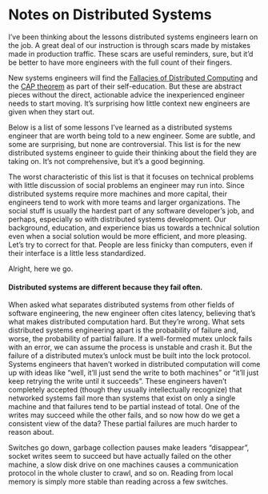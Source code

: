# Notes on Distributed Systems
I’ve been thinking about the lessons distributed systems engineers learn on the job. A great deal of our instruction 
is through scars made by mistakes made in production traffic. These scars are useful reminders, sure, but it’d be better 
to have more engineers with the full count of their fingers.

New systems engineers will find the [Fallacies of Distributed Computing]() and the [CAP theorem]() as part of their 
self-education. But these are abstract pieces without the direct, actionable advice the inexperienced engineer needs to 
start moving. It’s surprising how little context new engineers are given when they start out.

Below is a list of some lessons I’ve learned as a distributed systems engineer that are worth being told to a new engineer.
Some are subtle, and some are surprising, but none are controversial. This list is for the new distributed systems engineer
to guide their thinking about the field they are taking on. It’s not comprehensive, but it’s a good beginning.

The worst characteristic of this list is that it focuses on technical problems with little discussion of social problems an 
engineer may run into. Since distributed systems require more machines and more capital, their engineers tend to work with 
more teams and larger organizations. The social stuff is usually the hardest part of any software developer’s job, and 
perhaps, especially so with distributed systems development. Our background, education, and experience bias us towards a 
technical solution even when a social solution would be more efficient, and more pleasing. Let’s try to correct for that. 
People are less finicky than computers, even if their interface is a little less standardized.

Alright, here we go.

#### Distributed systems are different because they fail often.

When asked what separates distributed systems from other fields of software engineering, the new engineer often cites latency, 
believing that’s what makes distributed computation hard. But they’re wrong. What sets distributed systems engineering apart 
is the probability of failure and, worse, the probability of partial failure. If a well-formed mutex unlock fails with an 
error, we can assume the process is unstable and crash it. But the failure of a distributed mutex’s unlock must be built into
the lock protocol.
Systems engineers that haven’t worked in distributed computation will come up with ideas like “well, it’ll just send the 
write to both machines” or “it’ll just keep retrying the write until it succeeds”. These engineers haven’t completely 
accepted (though they usually intellectually recognize) that networked systems fail more than systems that exist on only a 
single machine and that failures tend to be partial instead of total. One of the writes may succeed while the other fails, and
so now how do we get a consistent view of the data? These partial failures are much harder to reason about.

Switches go down, garbage collection pauses make leaders “disappear”, socket writes seem to succeed but have actually failed
on the other machine, a slow disk drive on one machines causes a communication protocol in the whole cluster to crawl, and 
so on. Reading from local memory is simply more stable than reading across a few switches.


[](https://www.somethingsimilar.com/2013/01/14/notes-on-distributed-systems-for-young-bloods/)
